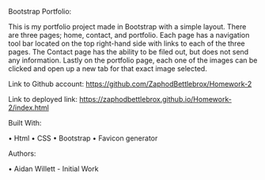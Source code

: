 Bootstrap Portfolio:

This is my portfolio project made in Bootstrap with a simple layout. There are three pages; home, contact, and portfolio. Each page has a navigation tool bar located on the top right-hand side with links to each of the three pages. The Contact page has the ability to be filed out, but does not send any information. Lastly on the portfolio page, each one of the images can be clicked and open up a new tab for that exact image selected.

Link to Github account: https://github.com/ZaphodBettlebrox/Homework-2

Link to deployed link: https://zaphodbettlebrox.github.io/Homework-2/index.html


Built With:

•	Html
•	CSS
•	Bootstrap
•	Favicon generator


Authors:

•	Aidan  Willett - Initial Work
